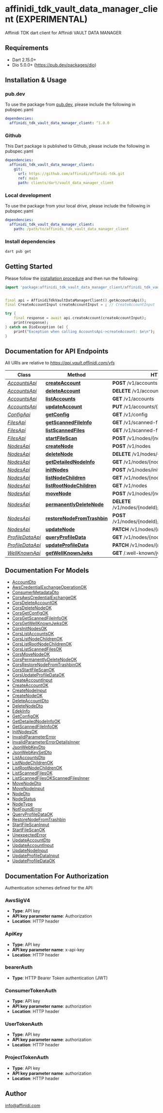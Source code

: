# affinidi_tdk_vault_data_manager_client (EXPERIMENTAL)

Affinidi TDK dart client for Affinidi VAULT DATA MANAGER

## Requirements

- Dart 2.15.0+
- Dio 5.0.0+ (https://pub.dev/packages/dio)

## Installation & Usage

### pub.dev

To use the package from [pub.dev](https://pub.dev), please include the following in pubspec.yaml

```yaml
dependencies:
  affinidi_tdk_vault_data_manager_client: ^1.0.0
```

### Github

This Dart package is published to Github, please include the following in pubspec.yaml

```yaml
dependencies:
  affinidi_tdk_vault_data_manager_client:
    git:
      url: https://github.com/affinidi/affinidi-tdk.git
      ref: main
      path: clients/dart/vault_data_manager_client
```

### Local development

To use the package from your local drive, please include the following in pubspec.yaml

```yaml
dependencies:
  affinidi_tdk_vault_data_manager_client:
    path: /path/to/affinidi_tdk_vault_data_manager_client
```

### Install dependencies

```bash
dart pub get
```

## Getting Started

Please follow the [installation procedure](#installation--usage) and then run the following:

```dart
import 'package:affinidi_tdk_vault_data_manager_client/affinidi_tdk_vault_data_manager_client.dart';


final api = AffinidiTdkVaultDataManagerClient().getAccountsApi();
final CreateAccountInput createAccountInput = ; // CreateAccountInput | CreateAccount

try {
    final response = await api.createAccount(createAccountInput);
    print(response);
} catch on DioException (e) {
    print("Exception when calling AccountsApi->createAccount: $e\n");
}

```

## Documentation for API Endpoints

All URIs are relative to *https://api.vault.affinidi.com/vfs*

| Class                                     | Method                                                                 | HTTP request                                          | Description |
| ----------------------------------------- | ---------------------------------------------------------------------- | ----------------------------------------------------- | ----------- |
| [_AccountsApi_](doc/AccountsApi.md)       | [**createAccount**](doc/AccountsApi.md#createaccount)                  | **POST** /v1/accounts                                 |
| [_AccountsApi_](doc/AccountsApi.md)       | [**deleteAccount**](doc/AccountsApi.md#deleteaccount)                  | **DELETE** /v1/accounts/{accountIndex}                |
| [_AccountsApi_](doc/AccountsApi.md)       | [**listAccounts**](doc/AccountsApi.md#listaccounts)                    | **GET** /v1/accounts                                  |
| [_AccountsApi_](doc/AccountsApi.md)       | [**updateAccount**](doc/AccountsApi.md#updateaccount)                  | **PUT** /v1/accounts/{accountIndex}                   |
| [_ConfigApi_](doc/ConfigApi.md)           | [**getConfig**](doc/ConfigApi.md#getconfig)                            | **GET** /v1/config                                    |
| [_FilesApi_](doc/FilesApi.md)             | [**getScannedFileInfo**](doc/FilesApi.md#getscannedfileinfo)           | **GET** /v1/scanned-files/{scannedFileJobId}          |
| [_FilesApi_](doc/FilesApi.md)             | [**listScannedFiles**](doc/FilesApi.md#listscannedfiles)               | **GET** /v1/scanned-files/                            |
| [_FilesApi_](doc/FilesApi.md)             | [**startFileScan**](doc/FilesApi.md#startfilescan)                     | **POST** /v1/nodes/{nodeId}/file/scan                 |
| [_NodesApi_](doc/NodesApi.md)             | [**createNode**](doc/NodesApi.md#createnode)                           | **POST** /v1/nodes                                    |
| [_NodesApi_](doc/NodesApi.md)             | [**deleteNode**](doc/NodesApi.md#deletenode)                           | **DELETE** /v1/nodes/{nodeId}                         |
| [_NodesApi_](doc/NodesApi.md)             | [**getDetailedNodeInfo**](doc/NodesApi.md#getdetailednodeinfo)         | **GET** /v1/nodes/{nodeId}                            |
| [_NodesApi_](doc/NodesApi.md)             | [**initNodes**](doc/NodesApi.md#initnodes)                             | **POST** /v1/nodes/init                               |
| [_NodesApi_](doc/NodesApi.md)             | [**listNodeChildren**](doc/NodesApi.md#listnodechildren)               | **GET** /v1/nodes/{nodeId}/children                   |
| [_NodesApi_](doc/NodesApi.md)             | [**listRootNodeChildren**](doc/NodesApi.md#listrootnodechildren)       | **GET** /v1/nodes                                     |
| [_NodesApi_](doc/NodesApi.md)             | [**moveNode**](doc/NodesApi.md#movenode)                               | **POST** /v1/nodes/{nodeId}/move                      |
| [_NodesApi_](doc/NodesApi.md)             | [**permanentlyDeleteNode**](doc/NodesApi.md#permanentlydeletenode)     | **DELETE** /v1/nodes/{nodeId}/remove/{nodeIdToRemove} |
| [_NodesApi_](doc/NodesApi.md)             | [**restoreNodeFromTrashbin**](doc/NodesApi.md#restorenodefromtrashbin) | **POST** /v1/nodes/{nodeId}/restore/{nodeIdToRestore} |
| [_NodesApi_](doc/NodesApi.md)             | [**updateNode**](doc/NodesApi.md#updatenode)                           | **PATCH** /v1/nodes/{nodeId}                          |
| [_ProfileDataApi_](doc/ProfileDataApi.md) | [**queryProfileData**](doc/ProfileDataApi.md#queryprofiledata)         | **GET** /v1/nodes/{nodeId}/profile-data               |
| [_ProfileDataApi_](doc/ProfileDataApi.md) | [**updateProfileData**](doc/ProfileDataApi.md#updateprofiledata)       | **PATCH** /v1/nodes/{nodeId}/profile-data             |
| [_WellKnownApi_](doc/WellKnownApi.md)     | [**getWellKnownJwks**](doc/WellKnownApi.md#getwellknownjwks)           | **GET** /.well-known/jwks.json                        |

## Documentation For Models

- [AccountDto](doc/AccountDto.md)
- [AwsCredentialExchangeOperationOK](doc/AwsCredentialExchangeOperationOK.md)
- [ConsumerMetadataDto](doc/ConsumerMetadataDto.md)
- [CorsAwsCredentialExchangeOK](doc/CorsAwsCredentialExchangeOK.md)
- [CorsDeleteAccountOK](doc/CorsDeleteAccountOK.md)
- [CorsDeleteNodeOK](doc/CorsDeleteNodeOK.md)
- [CorsGetConfigOK](doc/CorsGetConfigOK.md)
- [CorsGetScannedFileInfoOK](doc/CorsGetScannedFileInfoOK.md)
- [CorsGetWellKnownJwksOK](doc/CorsGetWellKnownJwksOK.md)
- [CorsInitNodesOK](doc/CorsInitNodesOK.md)
- [CorsListAccountsOK](doc/CorsListAccountsOK.md)
- [CorsListNodeChildrenOK](doc/CorsListNodeChildrenOK.md)
- [CorsListRootNodeChildrenOK](doc/CorsListRootNodeChildrenOK.md)
- [CorsListScannedFilesOK](doc/CorsListScannedFilesOK.md)
- [CorsMoveNodeOK](doc/CorsMoveNodeOK.md)
- [CorsPermanentlyDeleteNodeOK](doc/CorsPermanentlyDeleteNodeOK.md)
- [CorsRestoreNodeFromTrashbinOK](doc/CorsRestoreNodeFromTrashbinOK.md)
- [CorsStartFileScanOK](doc/CorsStartFileScanOK.md)
- [CorsUpdateProfileDataOK](doc/CorsUpdateProfileDataOK.md)
- [CreateAccountInput](doc/CreateAccountInput.md)
- [CreateAccountOK](doc/CreateAccountOK.md)
- [CreateNodeInput](doc/CreateNodeInput.md)
- [CreateNodeOK](doc/CreateNodeOK.md)
- [DeleteAccountDto](doc/DeleteAccountDto.md)
- [DeleteNodeDto](doc/DeleteNodeDto.md)
- [EdekInfo](doc/EdekInfo.md)
- [GetConfigOK](doc/GetConfigOK.md)
- [GetDetailedNodeInfoOK](doc/GetDetailedNodeInfoOK.md)
- [GetScannedFileInfoOK](doc/GetScannedFileInfoOK.md)
- [InitNodesOK](doc/InitNodesOK.md)
- [InvalidParameterError](doc/InvalidParameterError.md)
- [InvalidParameterErrorDetailsInner](doc/InvalidParameterErrorDetailsInner.md)
- [JsonWebKeyDto](doc/JsonWebKeyDto.md)
- [JsonWebKeySetDto](doc/JsonWebKeySetDto.md)
- [ListAccountsDto](doc/ListAccountsDto.md)
- [ListNodeChildrenOK](doc/ListNodeChildrenOK.md)
- [ListRootNodeChildrenOK](doc/ListRootNodeChildrenOK.md)
- [ListScannedFilesOK](doc/ListScannedFilesOK.md)
- [ListScannedFilesOKScannedFilesInner](doc/ListScannedFilesOKScannedFilesInner.md)
- [MoveNodeDto](doc/MoveNodeDto.md)
- [MoveNodeInput](doc/MoveNodeInput.md)
- [NodeDto](doc/NodeDto.md)
- [NodeStatus](doc/NodeStatus.md)
- [NodeType](doc/NodeType.md)
- [NotFoundError](doc/NotFoundError.md)
- [QueryProfileDataOK](doc/QueryProfileDataOK.md)
- [RestoreNodeFromTrashbin](doc/RestoreNodeFromTrashbin.md)
- [StartFileScanInput](doc/StartFileScanInput.md)
- [StartFileScanOK](doc/StartFileScanOK.md)
- [UnexpectedError](doc/UnexpectedError.md)
- [UpdateAccountDto](doc/UpdateAccountDto.md)
- [UpdateAccountInput](doc/UpdateAccountInput.md)
- [UpdateNodeInput](doc/UpdateNodeInput.md)
- [UpdateProfileDataInput](doc/UpdateProfileDataInput.md)
- [UpdateProfileDataOK](doc/UpdateProfileDataOK.md)

## Documentation For Authorization

Authentication schemes defined for the API:

### AwsSigV4

- **Type**: API key
- **API key parameter name**: Authorization
- **Location**: HTTP header

### ApiKey

- **Type**: API key
- **API key parameter name**: x-api-key
- **Location**: HTTP header

### bearerAuth

- **Type**: HTTP Bearer Token authentication (JWT)

### ConsumerTokenAuth

- **Type**: API key
- **API key parameter name**: authorization
- **Location**: HTTP header

### UserTokenAuth

- **Type**: API key
- **API key parameter name**: authorization
- **Location**: HTTP header

### ProjectTokenAuth

- **Type**: API key
- **API key parameter name**: authorization
- **Location**: HTTP header

## Author

info@affinidi.com
